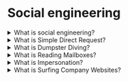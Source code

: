 # Social engineering

<details>
  <summary>What is social engineering?</summary>

Social engineering is a non-technical kind of intrusion that relies heavily on human interaction. It often involves tricking other people into not following normal security procedures. The attacker uses social skills and human interaction to obtain information about an organization or their information systems.

</details>

<details>
  <summary>What is Simple Direct Request?</summary>

In some cases, an attacker will make a direct request for information or data—simply by asking for it. This is the first and most obvious method. It is not the most successful, but it is used.

</details>

<details>
  <summary>What is Dumpster Diving?</summary>

This involves going through the trash (or a dumpster) to obtain information that can be used to steal one's identity. It is truly amazing what people discard that can potentially help malicious agents find additional information about them. Dumpster diving is not technically "social engineering," but it can sometimes be used as a step toward obtaining helpful information.

</details>

<details>
  <summary>What is Reading Mailboxes?</summary>

Once a person has selected a victim, raiding that person's mailbox can often provide additional information to use against them. The more you know about a person, the more effective alternate means of gaining data become.

</details>

<details>
  <summary>What is Impersonation?</summary>

This is a method in which an attacker pretends to be someone in a position of authority. Some methods used during impersonation attacks include acting as an IT support or other support service employee, a repairman, a supervisor or manager, or a trusted third-party vendor.

</details>

<details>
  <summary>What is Surfing Company Websites?</summary>

A lot of corporate information can be obtained before even talking to anyone by simply surfing company websites—for instance, employee email addresses and phone numbers, organizational charts, executive titles, financial information, and more.

</details>
